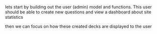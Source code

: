 


lets start by building out the user (admin) model and functions. This user should be able to create new questions and view a dashboard about site statistics

then we can focus on how these created decks are displayed to the user

